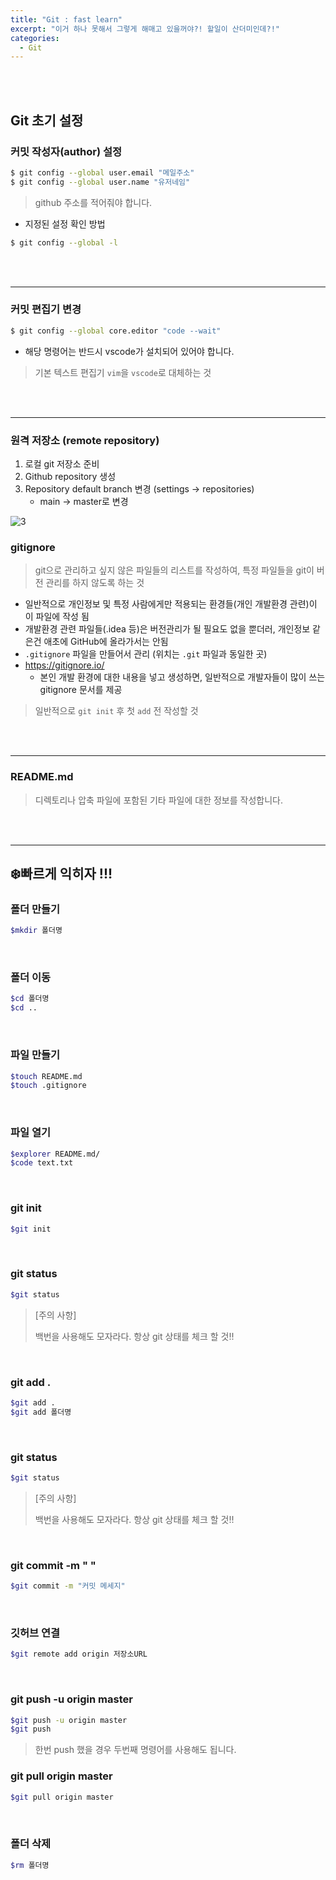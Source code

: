 ```yaml
---
title: "Git : fast learn"
excerpt: "이거 하나 못해서 그렇게 해매고 있을꺼야?! 할일이 산더미인데?!"
categories:
  - Git
---
```


<br>

<br>

## Git 초기 설정

### 커밋 작성자(author) 설정

```bash
$ git config --global user.email "메일주소"
$ git config --global user.name "유저네임"
```

> github 주소를 적어줘야 합니다.

- 지정된 설정 확인 방법

```bash
$ git config --global -l
```

<br>

<br>

------

### 커밋 편집기 변경

```bash
$ git config --global core.editor "code --wait"
```

- 해당 명령어는 반드시 vscode가 설치되어 있어야 합니다.

> 기본 텍스트 편집기 `vim`을 `vscode`로 대체하는 것

<br>

<br>

------

### 원격 저장소 (remote repository)

1. 로컬 git 저장소 준비
2. Github repository 생성
3. Repository default branch 변경 (settings -> repositories)
   - main -> master로 변경

![3](https://github.com/sehun98/TIL/assets/100746863/82c24294-9022-4da5-b82c-43843e243038)

### gitignore

> git으로 관리하고 싶지 않은 파일들의 리스트를 작성하여, 
> 특정 파일들을 git이 버전 관리를 하지 않도록 하는 것

- 일반적으로 개인정보 및 특정 사람에게만 적용되는 환경들(개인 개발환경 관련)이 이 파일에 작성 됨
- 개발환경 관련 파일들(.idea 등)은 버전관리가 될 필요도 없을 뿐더러, 개인정보 같은건 애초에 GitHub에 올라가서는 안됨
- `.gitignore` 파일을 만들어서 관리 (위치는 `.git` 파일과 동일한 곳)
- https://gitignore.io/
  - 본인 개발 환경에 대한 내용을 넣고 생성하면, 일반적으로 개발자들이 많이 쓰는 gitignore 문서를 제공

> 일반적으로 `git init` 후 첫 `add` 전 작성할 것

<br>

<br>

------

### README.md

> 디렉토리나 압축 파일에 포함된 기타 파일에 대한 정보를 작성합니다.

<br>

<br>

---



## ❄️빠르게 익히자 !!!


### 폴더 만들기

``` bash
$mkdir 폴더명
```

<br>

### 폴더 이동

``` bash
$cd 폴더명
$cd ..
```

<br>

### 파일 만들기

``` bash
$touch README.md
$touch .gitignore
```

<br>

### 파일 열기

``` bash
$explorer README.md/
$code text.txt
```

<br>

### git init

``` bash
$git init
```

<br>

### git status

``` bash
$git status
```

> [주의 사항]
>
> 백번을 사용해도 모자라다. 항상 git 상태를 체크 할 것!!

<br>

### git add .

``` bash
$git add .
$git add 폴더명
```

<br>

### git status

``` bash
$git status
```

>  [주의 사항]
>
>  백번을 사용해도 모자라다. 항상 git 상태를 체크 할 것!!

<br>

### git commit -m " "

``` bash
$git commit -m "커밋 메세지"
```

<br>

### 깃허브 연결

``` bash
$git remote add origin 저장소URL
```

<br>

### git push -u origin master

``` bash
$git push -u origin master
$git push
```

> 한번 push 했을 경우 두번째 명령어를 사용해도 됩니다.

### git pull origin master

``` bash
$git pull origin master
```

<br>

### 폴더 삭제

``` bash
$rm 폴더명
```

<br>

<br>
